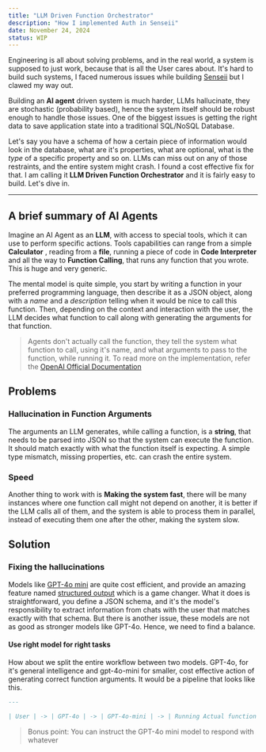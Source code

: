 ```yaml
---
title: "LLM Driven Function Orchestrator"
description: "How I implemented Auth in Senseii"
date: November 24, 2024
status: WIP
---
```


Engineering is all about solving problems, and in the real world, a system
is supposed to just work, because that is all the User cares about. It's
hard to build such systems, I faced numerous issues while building [Senseii](https://www.senseii.in)
but I clawed my way out.

Building an **AI agent** driven system is much harder, LLMs hallucinate, they
are stochastic (probability based), hence the system itself should be
robust enough to handle those issues. One of the biggest issues is getting
the right data to save application state into a traditional SQL/NoSQL Database.

Let's say you have a schema of how a certain piece of information would look in the
database, what are it's properties, what are optional, what is the _type_ of a
specific property and so on. LLMs can miss out on any of those restraints, and the
entire system might crash. I found a cost effective fix for that. I am calling it
**LLM Driven Function Orchestrator** and it is fairly easy to build. Let's dive in.

---

## A brief summary of AI Agents

Imagine an AI Agent as an **LLM**, with access to special tools, which it can use
to perform specific actions. Tools capabilities can range from a simple **Calculator**
, reading from a **file**, running a piece of code in **Code Interpreter** and all
the way to **Function Calling**, that runs any function that you wrote. This is huge
and very generic.

The mental model is quite simple, you start by writing a function in your
preferred programming language, then describe it as a JSON object, along with
a _name_ and a _description_ telling when it would be nice to call this function.
Then, depending on the context and interaction with the user, the LLM decides
what function to call along with generating the arguments for that function.

> Agents don't actually call the function, they tell the system what function
> to call, using it's name, and what arguments to pass to the function, while running
> it. To read more on the implementation, refer the [OpenAI Official Documentation](https://platform.openai.com/docs/assistants/tools/function-calling)

## Problems

### Hallucination in Function Arguments

The arguments an LLM generates, while calling a function, is a **string**, that needs
to be parsed into JSON so that the system can execute the function. It should match
exactly with what the function itself is expecting. A simple type mismatch, missing
properties, etc. can crash the entire system.

### Speed

Another thing to work with is **Making the system fast**, there will be many
instances where one function call might not depend on another, it is better
if the LLM calls all of them, and the system is able to process them in parallel,
instead of executing them one after the other, making the system slow.

## Solution

### Fixing the hallucinations

Models like [GPT-4o mini](https://openai.com/index/gpt-4o-mini-advancing-cost-efficient-intelligence/)
are quite cost efficient, and provide an amazing feature named [structured output](https://platform.openai.com/docs/guides/structured-outputs)
which is a game changer. What it does is straightforward, you define a JSON schema,
and it's the model's responsibility to extract information from chats with the user
that matches exactly with that schema. But there is another issue, these models are
not as good as stronger models like GPT-4o. Hence, we need to find a balance.

#### Use right model for right tasks

How about we split the entire workflow between two models. GPT-4o, for it's general
intelligence and gpt-4o-mini for smaller, cost effective action of generating correct
function arguments. It would be a pipeline that looks like this.

```md
---

| User | -> | GPT-4o | -> | GPT-4o-mini | -> | Running Actual function Code |
```

> Bonus point: You can instruct the GPT-4o mini model to respond with whatever
